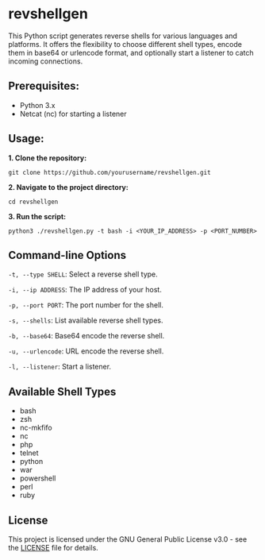 # revshellgen

This Python script generates reverse shells for various languages and platforms. It offers the flexibility to choose different shell types, encode them in base64 or urlencode format, and optionally start a listener to catch incoming connections.

## Prerequisites:

- Python 3.x
- Netcat (nc) for starting a listener

## Usage:

**1. Clone the repository:**

```shell
git clone https://github.com/yourusername/revshellgen.git
```

**2. Navigate to the project directory:**

```shell
cd revshellgen
```

**3. Run the script:**

```shell
python3 ./revshellgen.py -t bash -i <YOUR_IP_ADDRESS> -p <PORT_NUMBER>
```

## Command-line Options

`-t, --type SHELL`: Select a reverse shell type.

`-i, --ip ADDRESS`: The IP address of your host.

`-p, --port PORT`: The port number for the shell.

`-s, --shells`: List available reverse shell types.

`-b, --base64`: Base64 encode the reverse shell.

`-u, --urlencode`: URL encode the reverse shell.

`-l, --listener`: Start a listener.

## Available Shell Types

- bash
- zsh
- nc-mkfifo
- nc
- php
- telnet
- python
- war
- powershell
- perl
- ruby

## License

This project is licensed under the GNU General Public License v3.0 - see the [LICENSE](https://github.com/dw0rsec/revshellgen/blob/main/LICENSE) file for details.